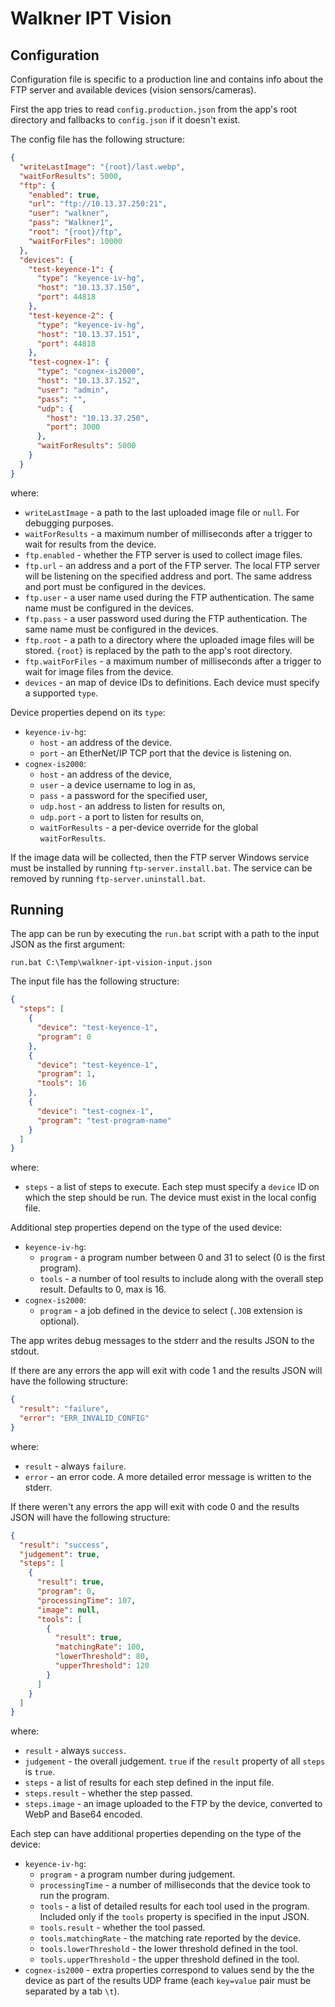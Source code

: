 # Walkner IPT Vision

## Configuration

Configuration file is specific to a production line and contains info
about the FTP server and available devices (vision sensors/cameras).

First the app tries to read `config.production.json` from the app's
root directory and fallbacks to `config.json` if it doesn't exist.

The config file has the following structure:

```json
{
  "writeLastImage": "{root}/last.webp",
  "waitForResults": 5000,
  "ftp": {
    "enabled": true,
    "url": "ftp://10.13.37.250:21",
    "user": "walkner",
    "pass": "Walkner1",
    "root": "{root}/ftp",
    "waitForFiles": 10000
  },
  "devices": {
    "test-keyence-1": {
      "type": "keyence-iv-hg",
      "host": "10.13.37.150",
      "port": 44818
    },
    "test-keyence-2": {
      "type": "keyence-iv-hg",
      "host": "10.13.37.151",
      "port": 44818
    },
    "test-cognex-1": {
      "type": "cognex-is2000",
      "host": "10.13.37.152",
      "user": "admin",
      "pass": "",
      "udp": {
        "host": "10.13.37.250",
        "port": 3000
      },
      "waitForResults": 5000
    }
  }
}
```

where:

* `writeLastImage` - a path to the last uploaded image file or `null`.
  For debugging purposes.
* `waitForResults` - a maximum number of milliseconds after a trigger
  to wait for results from the device.
* `ftp.enabled` - whether the FTP server is used to collect image files.
* `ftp.url` - an address and a port of the FTP server. The local FTP server
  will be listening on the specified address and port. The same address
  and port must be configured in the devices.
* `ftp.user` - a user name used during the FTP authentication. The same
  name must be configured in the devices.
* `ftp.pass` - a user password used during the FTP authentication.
  The same name must be configured in the devices.
* `ftp.root` - a path to a directory where the uploaded image files will be
  stored. `{root}` is replaced by the path to the app's root directory.
* `ftp.waitForFiles` - a maximum number of milliseconds after a trigger
  to wait for image files from the device.
* `devices` - an map of device IDs to definitions. Each device must specify
  a supported `type`.

Device properties depend on its `type`:

* `keyence-iv-hg`:
  * `host` - an address of the device.
  * `port` - an EtherNet/IP TCP port that the device is listening on.
* `cognex-is2000`:
  * `host` - an address of the device,
  * `user` - a device username to log in as,
  * `pass` - a password for the specified user,
  * `udp.host` - an address to listen for results on,
  * `udp.port` - a port to listen for results on,
  * `waitForResults` - a per-device override for the global `waitForResults`.
  
If the image data will be collected, then the FTP server Windows service
must be installed by running `ftp-server.install.bat`. The service can be
removed by running `ftp-server.uninstall.bat`.

## Running

The app can be run by executing the `run.bat` script with a path to the
input JSON as the first argument:

```
run.bat C:\Temp\walkner-ipt-vision-input.json
```

The input file has the following structure:

```json
{
  "steps": [
    {
      "device": "test-keyence-1",
      "program": 0
    },
    {
      "device": "test-keyence-1",
      "program": 1,
      "tools": 16
    },
    {
      "device": "test-cognex-1",
      "program": "test-program-name"
    }
  ]
}
```

where:

* `steps` - a list of steps to execute. Each step must specify a `device`
  ID on which the step should be run. The device must exist in the local
  config file.

Additional step properties depend on the type of the used device:

* `keyence-iv-hg`:
  * `program` - a program number between 0 and 31 to select (0 is the first
    program). 
  * `tools` - a number of tool results to include along with the overall
    step result. Defaults to 0, max is 16.
* `cognex-is2000`:
  * `program` - a job defined in the device to select
    (`.JOB` extension is optional).

The app writes debug messages to the stderr and the results JSON to the
stdout.

If there are any errors the app will exit with code 1 and the results JSON
will have the following structure:

```json
{
  "result": "failure",
  "error": "ERR_INVALID_CONFIG"
}
```

where:

* `result` - always `failure`.
* `error` - an error code. A more detailed error message is written to
  the stderr.

If there weren't any errors the app will exit with code 0 and the results
JSON will have the following structure:

```json
{
  "result": "success",
  "judgement": true,
  "steps": [
    {
      "result": true,
      "program": 0,
      "processingTime": 107,
      "image": null,
      "tools": [
        {
          "result": true,
          "matchingRate": 100,
          "lowerThreshold": 80,
          "upperThreshold": 120
        }
      ]
    }
  ]
}
```

where:

* `result` - always `success`.
* `judgement` - the overall judgement. `true` if the `result` property
  of all `steps` is `true`.
* `steps` - a list of results for each step defined in the input file.
* `steps.result` - whether the step passed.
* `steps.image` - an image uploaded to the FTP by the device, converted
  to WebP and Base64 encoded.

Each step can have additional properties depending on the type of the
device:

* `keyence-iv-hg`:
  * `program` - a program number during judgement.
  * `processingTime` - a number of milliseconds that the device took to
    run the program.
  * `tools` - a list of detailed results for each tool used in the
    program. Included only if the `tools` property is specified in the
    input JSON.
  * `tools.result` - whether the tool passed.
  * `tools.matchingRate` - the matching rate reported by the device.
  * `tools.lowerThreshold` - the lower threshold defined in the tool.
  * `tools.upperThreshold` - the upper threshold defined in the tool.
* `cognex-is2000` - extra properties correspond to values send by the
  the device as part of the results UDP frame (each `key=value` pair
  must be separated by a tab `\t`).

